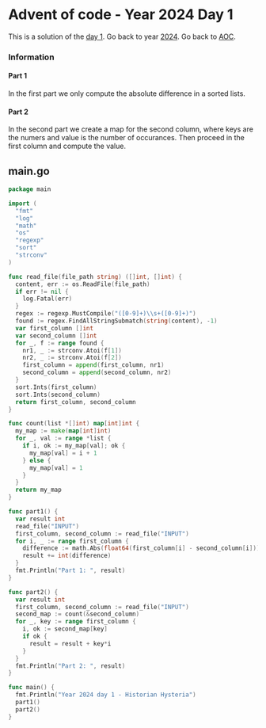 # Advent of code - Year 2024 Day 1

This is a solution of the [day 1](https://adventofcode.com/2024/day/1). Go back to year [2024](2024.md). Go back to [AOC](../adventofcode.md).

### Information

#### Part 1

In the first part we only compute the absolute difference in a sorted lists.

#### Part 2

In the second part we create a map for the second column, where keys are the numers and value is the number of occurances. Then proceed in the first column and compute the value.


## main.go

```go
package main

import (
  "fmt"
  "log"
  "math"
  "os"
  "regexp"
  "sort"
  "strconv"
)

func read_file(file_path string) ([]int, []int) {
  content, err := os.ReadFile(file_path)
  if err != nil {
    log.Fatal(err)
  }
  regex := regexp.MustCompile("([0-9]+)\\s+([0-9]+)")
  found := regex.FindAllStringSubmatch(string(content), -1)
  var first_column []int
  var second_column []int
  for _, f := range found {
    nr1, _ := strconv.Atoi(f[1])
    nr2, _ := strconv.Atoi(f[2])
    first_column = append(first_column, nr1)
    second_column = append(second_column, nr2)
  }
  sort.Ints(first_column)
  sort.Ints(second_column)
  return first_column, second_column
}

func count(list *[]int) map[int]int {
  my_map := make(map[int]int)
  for _, val := range *list {
    if i, ok := my_map[val]; ok {
      my_map[val] = i + 1
    } else {
      my_map[val] = 1
    }
  }
  return my_map
}

func part1() {
  var result int
  read_file("INPUT")
  first_column, second_column := read_file("INPUT")
  for i, _ := range first_column {
    difference := math.Abs(float64(first_column[i] - second_column[i]))
    result += int(difference)
  }
  fmt.Println("Part 1: ", result)
}

func part2() {
  var result int
  first_column, second_column := read_file("INPUT")
  second_map := count(&second_column)
  for _, key := range first_column {
    i, ok := second_map[key]
    if ok {
      result = result + key*i
    }
  }
  fmt.Println("Part 2: ", result)
}

func main() {
  fmt.Println("Year 2024 day 1 - Historian Hysteria")
  part1()
  part2()
}
```

